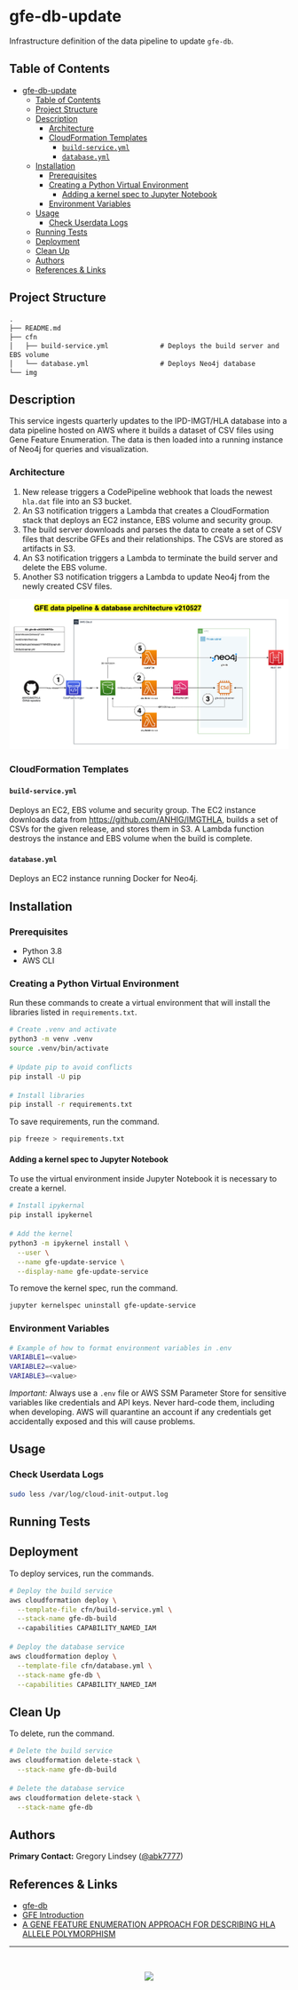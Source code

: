 gfe-db-update
=====================

Infrastructure definition of the data pipeline to update `gfe-db`.

## Table of Contents
<!-- Comment out lines to remove them from the TOC. Uncomment them and save the document to update the TOC. -->
- [gfe-db-update](#gfe-db-update)
  - [Table of Contents](#table-of-contents)
  - [Project Structure](#project-structure)
  - [Description](#description)
    - [Architecture](#architecture)
    - [CloudFormation Templates](#cloudformation-templates)
      - [`build-service.yml`](#build-serviceyml)
      - [`database.yml`](#databaseyml)
  - [Installation](#installation)
    - [Prerequisites](#prerequisites)
    - [Creating a Python Virtual Environment](#creating-a-python-virtual-environment)
      - [Adding a kernel spec to Jupyter Notebook](#adding-a-kernel-spec-to-jupyter-notebook)
    - [Environment Variables](#environment-variables)
  - [Usage](#usage)
    - [Check Userdata Logs](#check-userdata-logs)
  - [Running Tests](#running-tests)
  - [Deployment](#deployment)
  - [Clean Up](#clean-up)
  - [Authors](#authors)
  - [References & Links](#references--links)

## Project Structure 
```
.
├── README.md
├── cfn
│   ├── build-service.yml             # Deploys the build server and EBS volume
│   └── database.yml                  # Deploys Neo4j database                  
└── img
```

## Description
This service ingests quarterly updates to the IPD-IMGT/HLA database into a data pipeline hosted on AWS where it builds a dataset of CSV files using Gene Feature Enumeration. The data is then loaded into a running instance of Neo4j for queries and visualization.

### Architecture
1. New release triggers a CodePipeline webhook that loads the newest `hla.dat` file into an S3 bucket.
2. An S3 notification triggers a Lambda that creates a CloudFormation stack that deploys an EC2 instance, EBS volume and security group.
3. The build server downloads and parses the data to create a set of CSV files that describe GFEs and their relationships. The CSVs are stored as artifacts in S3.
4. An S3 notification triggers a Lambda to terminate the build server and delete the EBS volume.
5. Another S3 notification triggers a Lambda to update Neo4j from the newly created CSV files.


![gfe-db-architecture](img/gfe-db-arch-v210529.png)

### CloudFormation Templates

#### `build-service.yml`
Deploys an EC2, EBS volume and security group. The EC2 instance downloads data from https://github.com/ANHIG/IMGTHLA, builds a set of CSVs for the given release, and stores them in S3. A Lambda function destroys the instance and EBS volume when the build is complete.

#### `database.yml`
Deploys an EC2 instance running Docker for Neo4j.

## Installation

### Prerequisites
* Python 3.8
* AWS CLI

### Creating a Python Virtual Environment
Run these commands to create a virtual environment that will install the libraries listed in `requirements.txt`.
```bash
# Create .venv and activate
python3 -m venv .venv
source .venv/bin/activate

# Update pip to avoid conflicts
pip install -U pip

# Install libraries
pip install -r requirements.txt
```

To save requirements, run the command.
```bash
pip freeze > requirements.txt
```

#### Adding a kernel spec to Jupyter Notebook
To use the virtual environment inside Jupyter Notebook it is necessary to create a kernel.
```bash
# Install ipykernal
pip install ipykernel

# Add the kernel
python3 -m ipykernel install \
  --user \
  --name gfe-update-service \
  --display-name gfe-update-service
```

To remove the kernel spec, run the command.
```bash
jupyter kernelspec uninstall gfe-update-service
```

### Environment Variables
```bash
# Example of how to format environment variables in .env
VARIABLE1=<value>
VARIABLE2=<value>
VARIABLE3=<value>
```

*Important:* Always use a `.env` file or AWS SSM Parameter Store for sensitive variables like credentials and API keys. Never hard-code them, including when developing. AWS will quarantine an account if any credentials get accidentally exposed and this will cause problems.

## Usage

### Check Userdata Logs
```bash
sudo less /var/log/cloud-init-output.log
```

## Running Tests

## Deployment
To deploy services, run the commands.
```bash
# Deploy the build service
aws cloudformation deploy \
  --template-file cfn/build-service.yml \
  --stack-name gfe-db-build
  --capabilities CAPABILITY_NAMED_IAM

# Deploy the database service
aws cloudformation deploy \
  --template-file cfn/database.yml \
  --stack-name gfe-db \
  --capabilities CAPABILITY_NAMED_IAM
```

## Clean Up
To delete, run the command.
```bash
# Delete the build service
aws cloudformation delete-stack \
  --stack-name gfe-db-build

# Delete the database service
aws cloudformation delete-stack \
  --stack-name gfe-db
```

## Authors
**Primary Contact:** Gregory Lindsey ([@abk7777](https://github.com/abk7777))

## References & Links
* [gfe-db](https://github.com/nmdp-bioinformatics/gfe-db)
* [GFE Introduction](https://github.com/nmdp-bioinformatics/GFE/wiki/GFE-Introduction)
* [A GENE FEATURE ENUMERATION APPROACH FOR DESCRIBING HLA ALLELE POLYMORPHISM](https://www.ncbi.nlm.nih.gov/pmc/articles/PMC4674356/)

-----------------
<br>
<p align="center">
  <img src="https://bethematch.org/content/site/images/btm_logo.png">
</p>